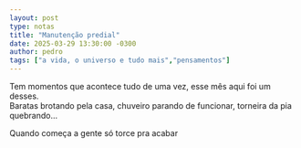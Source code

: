 ```yaml
---
layout: post
type: notas
title: "Manutenção predial"
date: 2025-03-29 13:30:00 -0300
author: pedro
tags: ["a vida, o universo e tudo mais","pensamentos"]
---
```

Tem momentos que acontece tudo de uma vez, esse mês aqui foi um desses.  
Baratas brotando pela casa, chuveiro parando de funcionar, torneira da pia quebrando...  

Quando começa a gente só torce pra acabar
